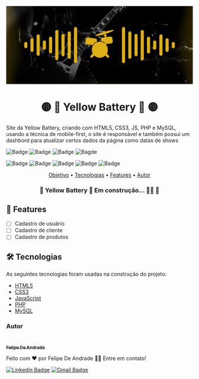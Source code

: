 <img alt="Banner Yellow Battery" title="Banner Yellow Battery" src="./assets/banner-yellow-batery.png" />

<h1 align="center">🟡 🥁 Yellow Battery 🥁 🟡</h1>

<p id="objetivo">Site da Yellow Battery, criando com HTML5, CSS3, JS, PHP e MySQL, usando a técnica de mobile-first, 
  o site é responsável e também possui um dashbord para atualizar certos dados da página como datas de shows</p>

![Badge](https://img.shields.io/github/last-commit/Epiled/yellow-battery?style=for-the-badge)
![Badge](https://img.shields.io/github/languages/code-size/Epiled/yellow-battery?style=for-the-badge)
![Badge](https://img.shields.io/github/languages/count/Epiled/yellow-battery?style=for-the-badge)
![Bagde](https://img.shields.io/badge/repo%20status-WIP-yellow?style=for-the-badge)

![Badge](https://img.shields.io/badge/-HTML5-E34F26?style=for-the-badge&logo=html5&logoColor=white)
![Badge](https://img.shields.io/badge/-CSS3-1572B6?style=for-the-badge&logo=css3&logoColor=white)
![Badge](https://img.shields.io/badge/-JS-F7DF1E?style=for-the-badge&logo=javascript&logoColor=white)
![Badge](https://img.shields.io/badge/-PHP-777BB4?style=for-the-badge&logo=php&logoColor=white)
![Badge](https://img.shields.io/badge/-MySQL-4479A1?style=for-the-badge&logo=mysql&logoColor=white)

<p align="center">
 <a href="#objetivo">Objetivo</a> •
 <a href="#tecnologias">Tecnologias</a> • 
 <a href="#features">Features</a> • 
 <a href="#autor">Autor</a>
</p>

<h3 align="center"> 
	🚧 Yellow Battery 👷‍ Em construção... 👷‍♀️  🚧
</h3>

<h2 id="features"> 📱 Features </h2>

- [ ] Cadastro de usuário
- [ ] Cadastro de cliente
- [ ] Cadastro de produtos

<h2 id="tecnologias"> 🛠 Tecnologias </h2>

As seguintes tecnologias foram usadas na construção do projeto:

<ul>
  <li><a href="https://www.w3schools.com/html/default.asp" target="_blank">HTML5</a></li>
  <li><a href="https://www.w3schools.com/css/default.asp" target="_blank">CSS3</a></li>
  <li><a href="https://www.w3schools.com/js/default.asp" target="_blank">JavaScript</a></li>
  <li><a href="https://www.php.net/" target="_blank">PHP</a></li>
  <li><a href="https://www.mysql.com/" target="_blank">MySQL</a></li>
</ul>

### Autor

<a href="https://blog.rocketseat.com.br/author/thiago/">
 <img style="border-radius: 50%;" src="https://avatars.githubusercontent.com/u/55258483?s=96&v=4" width="100px;" alt=""/>
 <br />
 <sub><b>Felipe De Andrade</b></sub></a>

Feito com ❤️ por Felipe De Andrade 👋🏽 Entre em contato!

[![Linkedin Badge](https://img.shields.io/badge/-Felipe-blue?style=flat-square&logo=Linkedin&logoColor=white&link=https://www.linkedin.com/in/fademendonca/)](https://www.linkedin.com/in/fademendonca/) 
[![Gmail Badge](https://img.shields.io/badge/-felipedeandrademendonca@gmail.com-c14438?style=flat-square&logo=Gmail&logoColor=white&link=mailto:felipedeandrademendonca@gmail.com)](mailto:felipe.deam98@gmail.com)
